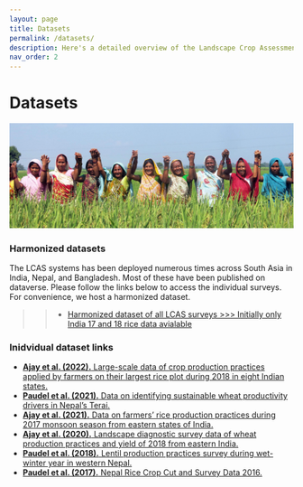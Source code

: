 ```yaml
---
layout: page
title: Datasets 
permalink: /datasets/
description: Here's a detailed overview of the Landscape Crop Assessment Survey (LCAS), it's modules and how it helps to collect big data that support sustainability transitions in agriculture. 
nav_order: 2
---
```


# Datasets

![](photo.jpg)

### Harmonized datasets

The LCAS systems has been deployed numerous times across South Asia in India, Nepal, and Bangladesh. Most of these have been published on dataverse. Please follow the links below to access the individual surveys. For convenience, we host a harmonized dataset. 


> > - [Harmonized dataset of all LCAS surveys >>> Initially only India 17 and 18 rice data avialable](data/india_rice_17_18.csv)


### Inidvidual dataset links

- [**Ajay et al. (2022).** Large-scale data of crop production practices applied by farmers on their largest rice plot during 2018 in eight Indian states.](https://hdl.handle.net/11529/10548656)
- [**Paudel et al. (2021).** Data on identifying sustainable wheat productivity drivers in Nepal’s Terai.](https://hdl.handle.net/11529/10548615)
- [**Ajay et al. (2021).** Data on farmers’ rice production practices during 2017 monsoon season from eastern states of India. ](https://hdl.handle.net/11529/10548605)
- [**Ajay et al. (2020).** Landscape diagnostic survey data of wheat production practices and yield of 2018 from eastern India.](https://hdl.handle.net/11529/10548507)
- [**Paudel et al. (2018).** Lentil production practices survey during wet-winter year in western Nepal.](https://hdl.handle.net/11529/10548086)
- [**Paudel et al. (2017).** Nepal Rice Crop Cut and Survey Data 2016.](https://hdl.handle.net/11529/10968)

